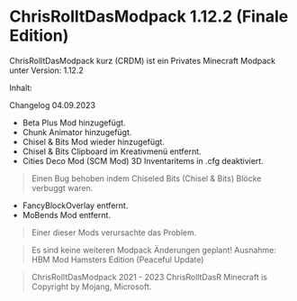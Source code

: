 # ChrisRolltDasModpack 1.12.2 (Finale Edition)

ChrisRolltDasModpack kurz (CRDM)
ist ein Privates Minecraft Modpack unter Version: 1.12.2

Inhalt:

Changelog 04.09.2023
+ Beta Plus Mod hinzugefügt.
+ Chunk Animator hinzugefügt.
+ Chisel & Bits Mod wieder hinzugefügt.
+ Chisel & Bits Clipboard im Kreativmenü entfernt.
+ Cities Deco Mod (SCM Mod) 3D Inventaritems in .cfg deaktiviert.
> Einen Bug behoben indem Chiseled Bits (Chisel & Bits) Blöcke verbuggt waren.
- FancyBlockOverlay entfernt.
- MoBends Mod entfernt.
> Einer dieser Mods verursachte das Problem.

> Es sind keine weiteren Modpack Änderungen geplant!
Ausnahme: HBM Mod Hamsters Edition (Peaceful Update)

> ChrisRolltDasModpack 2021 - 2023 ChrisRolltDasR
> Minecraft is Copyright by Mojang, Microsoft.
